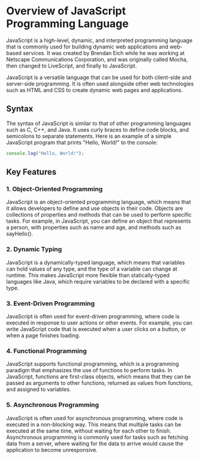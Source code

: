 # Overview of JavaScript Programming Language

JavaScript is a high-level, dynamic, and interpreted programming language that is commonly used for building dynamic web applications and web-based services. It was created by Brendan Eich while he was working at Netscape Communications Corporation, and was originally called Mocha, then changed to LiveScript, and finally to JavaScript.

JavaScript is a versatile language that can be used for both client-side and server-side programming. It is often used alongside other web technologies such as HTML and CSS to create dynamic web pages and applications.

## Syntax

The syntax of JavaScript is similar to that of other programming languages such as C, C++, and Java. It uses curly braces to define code blocks, and semicolons to separate statements. Here is an example of a simple JavaScript program that prints "Hello, World!" to the console:

```javascript
console.log("Hello, World!");
```

## Key Features

### 1. Object-Oriented Programming

JavaScript is an object-oriented programming language, which means that it allows developers to define and use objects in their code. Objects are collections of properties and methods that can be used to perform specific tasks. For example, in JavaScript, you can define an object that represents a person, with properties such as name and age, and methods such as sayHello().

### 2. Dynamic Typing

JavaScript is a dynamically-typed language, which means that variables can hold values of any type, and the type of a variable can change at runtime. This makes JavaScript more flexible than statically-typed languages like Java, which require variables to be declared with a specific type.

### 3. Event-Driven Programming

JavaScript is often used for event-driven programming, where code is executed in response to user actions or other events. For example, you can write JavaScript code that is executed when a user clicks on a button, or when a page finishes loading.

### 4. Functional Programming

JavaScript supports functional programming, which is a programming paradigm that emphasizes the use of functions to perform tasks. In JavaScript, functions are first-class objects, which means that they can be passed as arguments to other functions, returned as values from functions, and assigned to variables.

### 5. Asynchronous Programming

JavaScript is often used for asynchronous programming, where code is executed in a non-blocking way. This means that multiple tasks can be executed at the same time, without waiting for each other to finish. Asynchronous programming is commonly used for tasks such as fetching data from a server, where waiting for the data to arrive would cause the application to become unresponsive.
